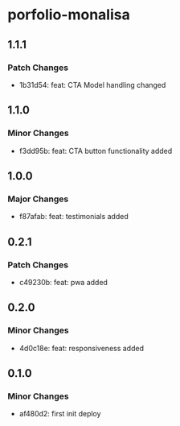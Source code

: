 # porfolio-monalisa

## 1.1.1

### Patch Changes

- 1b31d54: feat: CTA Model handling changed

## 1.1.0

### Minor Changes

- f3dd95b: feat: CTA button functionality added

## 1.0.0

### Major Changes

- f87afab: feat: testimonials added

## 0.2.1

### Patch Changes

- c49230b: feat: pwa added

## 0.2.0

### Minor Changes

- 4d0c18e: feat: responsiveness added

## 0.1.0

### Minor Changes

- af480d2: first init deploy
